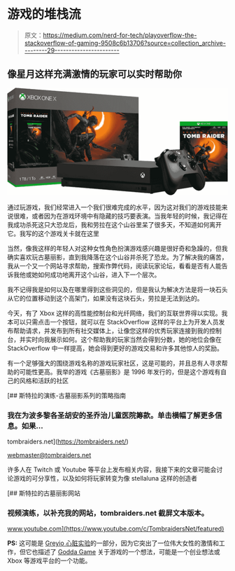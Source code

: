 # 游戏的堆栈流

> 原文：<https://medium.com/nerd-for-tech/playoverflow-the-stackoverflow-of-gaming-9508c6b13706?source=collection_archive---------29----------------------->

## 像星月这样充满激情的玩家可以实时帮助你

![](img/baea820c5e155199b2080183a52c217e.png)

通过玩游戏，我们经常进入一个我们很难完成的水平，因为这对我们的游戏技能来说很难，或者因为在游戏环境中有隐藏的技巧要表演。当我年轻的时候，我记得在我成功杀死这只大恐龙后，我和劳拉在这个山谷里呆了很多天，不知道如何离开它。我写的这个游戏关卡就在这里

当然，像我这样的年轻人对这种女性角色扮演游戏感兴趣是很好奇和急躁的，但我确实喜欢玩古墓丽影，直到我降落在这个山谷并杀死了恐龙。为了解决我的痛苦，我从一个又一个网站寻求帮助，搜索作弊代码，阅读玩家论坛，看看是否有人能告诉我他或她如何成功地离开这个山谷，进入下一个层次。

我不记得我是如何以及在哪里得到这些洞见的，但是我认为解决方法是将一块石头从它的位置移动到这个高架门，如果没有这块石头，劳拉是无法到达的。

今天，有了 Xbox 这样的高性能控制台和光纤网络，我们的互联世界得以实现。我本可以只需点击一个按钮，就可以在 StackOverflow 这样的平台上为开发人员发布帮助请求，并发布到所有社交媒体上，让像您这样的优秀玩家连接到我的控制台，并实时向我展示如何。这个帮助我的玩家当然会得到分数，她的地位会像在 StackOverflow 中一样提高，她会得到更好的游戏交易和许多其他惊人的奖励。

有一个足够强大的围绕游戏名称的游戏玩家社区，这是可能的，并且总有人寻求帮助的可能性更高。我举的游戏《古墓丽影》是 1996 年发行的，但是这个游戏有自己的风格和活跃的社区

[](https://tombraiders.net/) [## 斯特拉的演练-古墓丽影系列的策略指南

### 我在为波多黎各圣胡安的圣乔治儿童医院筹款。单击横幅了解更多信息。如果…

tombraiders.net](https://tombraiders.net/) 

[webmaster@tombraiders.net](mailto:webmaster@tombraiders.net)

许多人在 Twitch 或 Youtube 等平台上发布相关内容，我接下来的文章可能会讨论游戏的可分享性，以及如何将玩家转变为像 stellaluna 这样的创造者

[](https://www.youtube.com/c/TombraidersNet/featured) [## 斯特拉的古墓丽影网站

### 视频演练，以补充我的网站，tombraiders.net 截屏文本版本。

www.youtube.com](https://www.youtube.com/c/TombraidersNet/featured) 

**PS:** 这可能是 [Greyio 心脏实验](https://mkrdiop.medium.com/list/greyio-heart-experiement-6676cc9f1f96)的一部分，因为它突出了一位伟大女性的激情和工作，但它也描述了 [Godda Game](https://mkrdiop.medium.com/list/godda-game-598649249472) 关于游戏的一个想法，可能是一个创业想法或 Xbox 等游戏平台的一个功能。